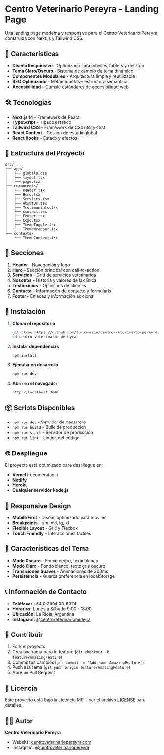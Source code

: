 # Centro Veterinario Pereyra - Landing Page

Una landing page moderna y responsive para el Centro Veterinario Pereyra, construida con Next.js y Tailwind CSS.

## 🚀 Características

- **Diseño Responsive** - Optimizado para móviles, tablets y desktop
- **Tema Claro/Oscuro** - Sistema de cambio de tema dinámico
- **Componentes Modulares** - Arquitectura limpia y reutilizable
- **SEO Optimizado** - Metaetiquetas y estructura semántica
- **Accesibilidad** - Cumple estándares de accesibilidad web

## 🛠️ Tecnologías

- **Next.js 14** - Framework de React
- **TypeScript** - Tipado estático
- **Tailwind CSS** - Framework de CSS utility-first
- **React Context** - Gestión de estado global
- **React Hooks** - Estado y efectos

## 📁 Estructura del Proyecto

```
src/
├── app/
│   ├── globals.css
│   ├── layout.tsx
│   └── page.tsx
├── components/
│   ├── Header.tsx
│   ├── Hero.tsx
│   ├── Services.tsx
│   ├── AboutUs.tsx
│   ├── Testimonials.tsx
│   ├── Contact.tsx
│   ├── Footer.tsx
│   ├── Logo.tsx
│   ├── ThemeToggle.tsx
│   └── ThemeWrapper.tsx
└── contexts/
    └── ThemeContext.tsx
```

## 🎨 Secciones

1. **Header** - Navegación y logo
2. **Hero** - Sección principal con call-to-action
3. **Servicios** - Grid de servicios veterinarios
4. **Nosotros** - Historia y valores de la clínica
5. **Testimonios** - Opiniones de clientes
6. **Contacto** - Información de contacto y formulario
7. **Footer** - Enlaces y información adicional

## 🚀 Instalación

1. **Clonar el repositorio**
   ```bash
   git clone https://github.com/tu-usuario/centro-veterinario-pereyra.git
   cd centro-veterinario-pereyra
   ```

2. **Instalar dependencias**
   ```bash
   npm install
   ```

3. **Ejecutar en desarrollo**
   ```bash
   npm run dev
   ```

4. **Abrir en el navegador**
   ```
   http://localhost:3000
   ```

## 📦 Scripts Disponibles

- `npm run dev` - Servidor de desarrollo
- `npm run build` - Build de producción
- `npm run start` - Servidor de producción
- `npm run lint` - Linting del código

## 🌐 Despliegue

El proyecto está optimizado para despliegue en:

- **Vercel** (recomendado)
- **Netlify**
- **Heroku**
- **Cualquier servidor Node.js**

## 📱 Responsive Design

- **Mobile First** - Diseño optimizado para móviles
- **Breakpoints** - sm, md, lg, xl
- **Flexible Layout** - Grid y Flexbox
- **Touch Friendly** - Interacciones táctiles

## 🎯 Características del Tema

- **Modo Oscuro** - Fondo negro, texto blanco
- **Modo Claro** - Fondo blanco, texto gris oscuro
- **Transiciones Suaves** - Animaciones de 300ms
- **Persistencia** - Guarda preferencia en localStorage

## 📞 Información de Contacto

- **Teléfono:** +54 9 3804 38-5374
- **Horarios:** Lunes a Sábado 9:00 - 18:00
- **Ubicación:** La Rioja, Argentina
- **Instagram:** [@centroveterinariopereyra](https://www.instagram.com/centroveterinariopereyra)

## 🤝 Contribuir

1. Fork el proyecto
2. Crea una rama para tu feature (`git checkout -b feature/AmazingFeature`)
3. Commit tus cambios (`git commit -m 'Add some AmazingFeature'`)
4. Push a la rama (`git push origin feature/AmazingFeature`)
5. Abre un Pull Request

## 📄 Licencia

Este proyecto está bajo la Licencia MIT - ver el archivo [LICENSE](LICENSE) para detalles.

## 👨‍💻 Autor

**Centro Veterinario Pereyra**
- Website: [centroveterinariopereyra.com](https://centroveterinariopereyra.com)
- Instagram: [@centroveterinariopereyra](https://www.instagram.com/centroveterinariopereyra) 